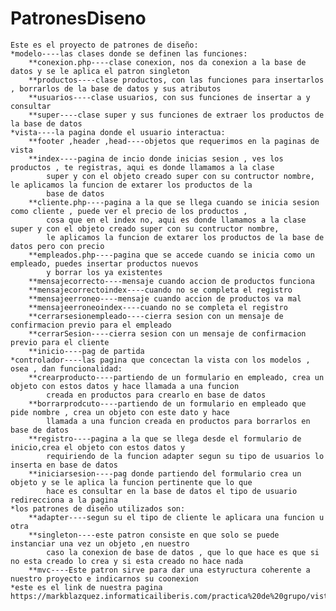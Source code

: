 # PatronesDiseno
    Este es el proyecto de patrones de diseño:
    *modelo----las clases donde se definen las funciones: 
        **conexion.php----clase conexion, nos da conexion a la base de datos y se le aplica el patron singleton 
        **productos----clase productos, con las funciones para insertarlos , borrarlos de la base de datos y sus atributos
        **usuarios----clase usuarios, con sus funciones de insertar a y consultar  
        **super----clase super y sus funciones de extraer los productos de la base de datos
    *vista----la pagina donde el usuario interactua: 
        **footer ,header ,head----objetos que requerimos en la paginas de vista  
        **index----pagina de incio donde inicias sesion , ves los productos , te registras, aqui es donde llamamos a la clase 
            super y con el objeto creado super con su contructor nombre, le aplicamos la funcion de extarer los productos de la 
            base de datos
        **cliente.php----pagina a la que se llega cuando se inicia sesion como cliente , puede ver el precio de los productos ,
            cosa que en el index no, aqui es donde llamamos a la clase super y con el objeto creado super con su contructor nombre,
            le aplicamos la funcion de extarer los productos de la base de datos pero con precio
        **empleados.php----pagina que se accede cuando se inicia como un empleado, puedes insertar productos nuevos 
            y borrar los ya existentes 
        **mensajecorrecto----mensaje cuando accion de productos funciona 
        **mensajecorrectoindex----cuando no se completa el registro 
        **mensajeerroneo----mensaje cuando accion de productos va mal 
        **mensajeerroneoindex----cuando no se completa el registro
        **cerrarsesionempleado----cierra sesion con un mensaje de confirmacion previo para el empleado
        **cerrarSesion----cierra sesion con un mensaje de confirmacion previo para el cliente
        **inicio----pag de partida
    *controlador----las pagina que concectan la vista con los modelos , osea , dan funcionalidad:
        **crearproducto----partiendo de un formulario en empleado, crea un objeto con estos datos y hace llamada a una funcion 
            creada en productos para crearlo en base de datos
        **borrarprodcuto----partiendo de un formulario en empleado que pide nombre , crea un objeto con este dato y hace 
            llamada a una funcion creada en productos para borrarlos en base de datos
        **registro----pagina a la que se llega desde el formulario de inicio,crea el objeto con estos datos y
            requiriendo de la funcion adapter segun su tipo de usuarios lo inserta en base de datos
        **iniciarsesion----pag donde partiendo del formulario crea un objeto y se le aplica la funcion pertinente que lo que 
            hace es consultar en la base de datos el tipo de usuario redirecciona a la pagina 
    *los patrones de diseño utilizados son: 
        **adapter----segun su el tipo de cliente le aplicara una funcion u otra 
        **singleton----este patron consiste en que solo se puede instanciar una vez un objeto ,en nuestro 
            caso la conexion de base de datos , que lo que hace es que si no esta creado lo crea y si esta creado no hace nada 
        **mvc----Este patron sirve para dar una estyructura coherente a nuestro proyecto e indicarnos su coonexion
    *este es el link de nuestra pagina https://markblazquez.informaticailiberis.com/practica%20de%20grupo/vista/index.php
